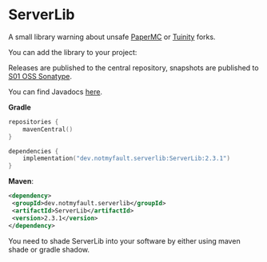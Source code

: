 # ServerLib

A small library warning about unsafe [PaperMC](https://github.com/PaperMC/Paper) or [Tuinity](https://github.com/Spottedleaf/Tuinity) forks.

You can add the library to your project:

Releases are published to the central repository, snapshots are published to [S01 OSS Sonatype](https://s01.oss.sonatype.org/content/repositories/snapshots/).

You can find Javadocs [here](https://javadoc.io/doc/dev.notmyfault.serverlib/ServerLib).

**Gradle**
```kotlin
repositories {
    mavenCentral()
}

dependencies {
    implementation("dev.notmyfault.serverlib:ServerLib:2.3.1")
}
```

**Maven**:
```xml
<dependency>  
 <groupId>dev.notmyfault.serverlib</groupId>
 <artifactId>ServerLib</artifactId>
 <version>2.3.1</version>
</dependency>
``` 

You need to shade ServerLib into your software by either using maven shade or gradle shadow.
